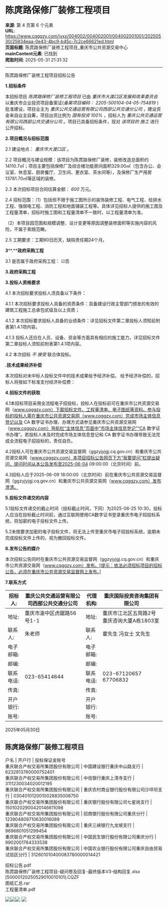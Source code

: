 # 陈庹路保修厂装修工程项目

**来源**: 第 4 页第 6 个元素  
**URL**: https://www.cqggzy.com/jyxx/004002/004002001/004002001001/20250530/25934eaa-0e43-4bc9-b45c-7c2ce66621ed.html  
**页面标题**: 陈庹路保修厂装修工程项目_重庆市公共资源交易中心  
**mainContent元素**: 已找到  
**爬取时间**: 2025-05-31 21:31:32

---

陈庹路保修厂装修工程项目招标公告

**1.招标条件**

本招标项目 _陈庹路保修厂装修工程项目_ 已由 _重庆市大渡口区发展和改革委员会_ 以重庆市企业投资项目备案证(_备案项目编码： 2205-500104-04-05-754819_ )批准建设，项目业主为 _重庆公共交通运营有限公司西部公共交通分公司_ ，建设资金来自业主自筹，项目出资比例为 _国有投资_ _100%_ ，招标人为 _重庆公共交通运营有限公司西部公共交通分公司_ 。项目已具备招标条件，现对 _该项目的_ _施工_ 进行公开招标。

**2.项目概况与招标范围**

2.1 建设地点： _重庆市大渡口区_ 。

2.2 项目概况与建设规模：该项目为陈庹路保修厂装修，装修改造总面积约14110.7㎡；项目主要包括保修厂及综合楼功能房间面积329.00㎡（包含办公、会议室、休息室、厨房餐厅、卫生间、更衣室、茶水间等），及保修厂生产用房13781.70㎡等区域的装修。

2.3 本次招标项目合同估算金额： _600_ 万元。

2.4 招标范围：（1）包括但不限于施工图所示的装饰装修工程、电气工程、给排水工程、强弱电工程、消防工程和地面铺装工程等。具体详见招标人提供的施工图及工程量清单，招标时施工图和工程量清单不一致时，以工程量清单为准。

（2）本项目因范围和规模调整、设计变更等原因调整装修面积等实施内容的风险，不属于索赔范畴。

2.5 工期要求：工期90日历天，缺陷责任期24个月。

**3****.********政府采购工程******

3.1 是否属于政府采购工程： ☑否

**3.政府采购工程**

**3.投标人资格要求**

4.1 本次招标要求投标人须具备以下条件：

4.1.1 本次招标要求投标人具备的资质条件：具备建设行政主管部门颁发的有效的建筑工程施工总承包贰级及以上资质；

4.1.2 本次招标要求投标人具备的业绩条件：详见招标文件第二章投标人须知前附表第1.4.1项内容。

4.1.3 投标人还应在人员、设备、资金等方面具有相应的施工能力，详见招标文件第二章投标人须知前附表第1.4.1项内容。

4.2 本次招标 _不_ _接受_ 联合体投标。

**.技术成果经济补偿**

本次招标对未中标人投标文件中的技术成果给予经济补偿。 给予经济补偿的，招标人将按如下标准支付经济补偿费： 

**4.招标文件的获取**

4.1本招标项目采用全流程电子招投标，投标人在投标前可在重庆市公共资源交易网（www.cqggzy.com）下载招标文件、工程量清单、电子图纸等资料。参与投标的投标人需在重庆市公共资源交易网（www.cqggzy.com）完成市场主体信息登记以及 CA 数字证书办理，办理方式请参见重庆市公共资源交易网（www.cqggzy.com）导航栏“主体信息”页面中“市场主体信息登记”“CA 数字证书办理”。若投标人未及时完成市场主体信息登记和 CA 数字证书办理导致无法完成全流程电子招投标的，责任自负。

4.2投标人可在重庆市公共资源交易监督网（ggzyjyjgj.cq.gov.cn）和重庆市公共资源交易网（www.cqggzy.com）本项目招标公告网页下方“我要提问”栏提出疑问，提问时间从本公告发布至2025-06-04 09:00:00（北京时间）前。

4.3招标人应于2025-06-09 18:00:00（北京时间）前在重庆市公共资源交易监督网（ggzyjyjgj.cq.gov.cn）和重庆市公共资源交易网（www.cqggzy.com）发布澄清。

**5.投标文件递交的内容**

5.1投标文件递交的截止时间（投标截止时间，下同）为2025-06-25 10:30，投标人应当在投标截止时间前，通过互联网使用CA数字证书登录重庆市电子招投标系统，将加密的电子投标文件上传。

5.2未按要求加密的电子投标文件，将无法上传至重庆市电子招投标系统，逾期未完成投标文件上传的，视为撤回投标文件。

**6.发布公告的媒介**

本次招标公告同时在重庆市公共资源交易监督网（ggzyjyjgj.cq.gov.cn）和重庆市公共资源交易网（www.cqggzy.com）发布。[提示：依法必须招标项目的招标公告，必须在重庆市公共资源交易监督网上发布。] 

**7.联系方式**

招标人: | 重庆公共交通运营有限公司西部公共交通分公司 | 代理机构: |  重庆国际投资咨询集团有限公司   
---|---|---|---  
地址: |  重庆市渝中区虎踞路56号1-1 | 地址: |  重庆市江北区五简路2号重庆咨询大厦A栋1803室  
联系人: |  朱老师  | 联系人: |  霍先生 冯女士 文先生   
电子邮箱: |  | 电子邮箱: |   
邮编: |  | 邮编: |   
联系电话: |  023-65414644  | 联系电话: |  023-67120657 67706832   
传真: |  | 传真: |   
开户银行: |  | 开户银行: |   
账号: |  | 账号: |   
  
2025年05月30日 

  
陈庹路保修厂装修工程项目  
---  
户名 | 开户行 | 投标保证金账号  
重庆联合产权交易所集团股份有限公司 | 中国建设银行重庆中山路支行 | 6232813760000752401  
重庆联合产权交易所集团股份有限公司 | 中信银行重庆上清寺支行 | 3111230034020012195  
重庆联合产权交易所集团股份有限公司 | 重庆农村商业银行股份有限公司沙坪坝支行 | 0304010120010028835008750  
重庆联合产权交易所集团股份有限公司 | 重庆银行股份有限公司七星岗支行 | 15010202900420146611098  
重庆联合产权交易所集团股份有限公司 | 招商银行股份有限公司重庆分行 | 123904808710630016089  
重庆联合产权交易所集团股份有限公司 | 重庆三峡银行九龙坡支行 | 9696801051299454  
重庆联合产权交易所集团股份有限公司 | 中国民生银行股份有限公司重庆分行 | 9902001764333538  
重庆联合产权交易所集团股份有限公司 | 中国农业银行股份有限公司重庆自由贸易试验区分行 | 312601010400083780000014421  
  
  
  
招标公告.pdf    
陈庹路保修厂装修工程项目-疑问卷及回复-最终版本V3-结构回复.xlsx    
[50000120250529010010101].CQZF    
图纸汇总.rar    
工程量清单.pdf    
  
  
  
  
[![](https://ztb.cqggzy.com/CQTPFrame/css/img/tiwen.png)](http://ztb.cqggzy.com/CQTPFrame/jsgcztbmis2/pages/onlinetiwen/OnLineTiWen_Detail?GongGaoGuid=25934eaa-0e43-4bc9-b45c-7c2ce66621ed)[![](https://ztb.cqggzy.com/CQTPFrame/css/img/baohan.png)](https://jrfw.cqggzy.com)[![](https://ztb.cqggzy.com/CQTPFrame/css/img/zbgg.png)](https://www.cqggzy.com/bszn/007009/007009005/20191009/8fc81c47-6ef5-4a6f-966c-1360506afdde.html) [![](https://ztb.cqggzy.com/CQTPFrame/css/img/dayi.png)](https://www.cqggzy.com/bszn/007009/007009005/20191009/8fc81c47-6ef5-4a6f-966c-1360506afdde.html)

